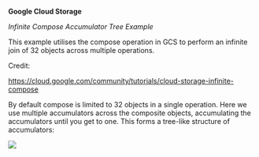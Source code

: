 **Google Cloud Storage**

*Infinite Compose Accumulator Tree Example*

This example utilises the compose operation in GCS to perform an infinite join of 32 objects across multiple operations.

Credit:

https://cloud.google.com/community/tutorials/cloud-storage-infinite-compose

By default compose is limited to 32 objects in a single operation. Here we use multiple accumulators across the composite objects, accumulating the accumulators until you get to one. This forms a tree-like structure of accumulators:

![](/Users/gareth/PycharmProjects/gcs_compose/compose_accumulator_tree.svg)